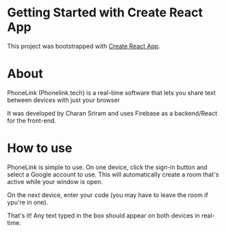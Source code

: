 # Getting Started with Create React App

This project was bootstrapped with [Create React App](https://github.com/facebook/create-react-app).

# About
PhoneLink (Phonelink.tech) is a real-time software that lets you share text between devices with just your browser

It was developed by Charan Sriram and uses Firebase as a backend/React for the front-end. 


# How to use

PhoneLink is simple to use. On one device, click the sign-in button and select a Google account to use. This will automatically create a room that's active while your window is open.

On the next device, enter your code (you may have to leave the room if ypu're in one).

That's it! Any text typed in the box should appear on both devices in real-time. 